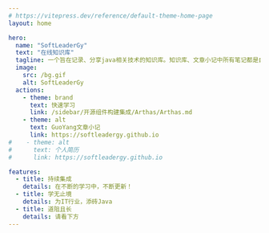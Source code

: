 ```yaml
---
# https://vitepress.dev/reference/default-theme-home-page
layout: home

hero:
  name: "SoftLeaderGy"
  text: "在线知识库"
  tagline: 一个旨在记录、分享java相关技术的知识库。知识库、文章小记中所有笔记都是自己学习、工作中所写，如有问题，请多多指教～
  image:
    src: /bg.gif
    alt: SoftLeaderGy
  actions:
    - theme: brand
      text: 快速学习
      link: /sidebar/开源组件构建集成/Arthas/Arthas.md
    - theme: alt
      text: GuoYang文章小记
      link: https://softleadergy.github.io
#    - theme: alt
#      text: 个人简历
#      link: https://softleadergy.github.io

features:
  - title: 持续集成
    details: 在不断的学习中，不断更新！
  - title: 学无止境
    details: 为IT行业，添砖Java
  - title: 道阻且长
    details: 请看下方
---
```


[//]: # ( 个人简历链接备份)
[//]: # (      { icon: { svg: '<svg t="1716279493144" class="icon" viewBox="0 0 1024 1024" version="1.1" xmlns="http://www.w3.org/2000/svg" p-id="5563" width="200" height="200"><path d="M241.32228 671.433898a31.312155 31.312155 0 0 0 32.091306 30.09473h480.152178a30.143428 30.143428 0 1 0 0-60.189461h-480.152178a31.214761 31.214761 0 0 0-32.091306 30.094731z m512.292181 122.278105h-480.152178a30.143428 30.143428 0 1 0 0 60.189462h480.152178a30.143428 30.143428 0 1 0 0-60.189462z" p-id="5564"></path><path d="M623.301355 0h-467.490964A62.673007 62.673007 0 0 0 93.088686 62.429523v899.140954a62.673007 62.673007 0 0 0 62.721705 62.429523h712.534145a62.673007 62.673007 0 0 0 62.721704-62.429523V305.963097L623.447446 0z m40.808065 128.900894l144.532624 143.753472h-133.721895a11.005516 11.005516 0 0 1-10.810729-10.762032z m203.894237 832.71828H155.615603V62.575613h443.142476l2.434849 2.434849v196.930569a73.58113 73.58113 0 0 0 73.532433 73.045463h193.229599v626.48659z" p-id="5565"></path><path d="M385.41663 317.942553a95.981739 95.981739 0 1 0-96.12783-95.981739 95.933042 95.933042 0 0 0 96.12783 95.981739z m0-139.370744a43.389005 43.389005 0 1 1-43.389005 43.389005 43.389005 43.389005 0 0 1 43.389005-43.486399z m-104.747194 304.843066a30.046034 30.046034 0 0 0 30.094731-30.09473 76.405554 76.405554 0 0 1 149.304926 0 30.094731 30.094731 0 0 0 60.189462 0 135.718471 135.718471 0 0 0-269.68385 0 30.046034 30.046034 0 0 0 30.338216 30.192124z" p-id="5566"></path></svg><title>我的简历</title>'}, )
[//]: # (              link: '/resume/')
[//]: # (      },)

<script setup>

import { VPTeamMembers } from 'vitepress/theme';
import { defineConfig } from 'vitepress';
const base = '/';

const members = [

  {
    avatar: base + 'Idea.png',
    name: '是洋',
    title: '个人介绍',
    links: [
      { icon: { svg: '<svg t="1715668518501" class="icon" viewBox="0 0 1024 1024" version="1.1" xmlns="http://www.w3.org/2000/svg" p-id="20772" width="200" height="200"><path d="M213.333333 853.333333H85.333333a42.666667 42.666667 0 0 1-42.666666-42.666666V213.333333a42.666667 42.666667 0 0 1 42.666666-42.666666h618.666667v64H106.666667v554.666666h106.666666v64z m704-64V234.666667h-64V170.666667h85.333334a42.666667 42.666667 0 0 1 42.666666 42.666666v597.333334a42.666667 42.666667 0 0 1-42.666666 42.666666H320v-64h597.333333z" fill="#1A1A1A" p-id="20773"></path><path d="M569.749333 387.733333a29.546667 29.546667 0 0 1 15.658667 38.741334l-84.650667 199.381333a29.546667 29.546667 0 0 1-54.378666-23.082667l84.650666-199.402666a29.546667 29.546667 0 0 1 38.72-15.637334z m-246.506666-5.269333l11.605333 11.605333a21.333333 21.333333 0 0 1 0 30.165334l-82.453333 82.432 82.56 82.56a21.333333 21.333333 0 0 1 0 30.165333l-11.605334 11.605333a21.333333 21.333333 0 0 1-30.165333 0L184.106667 521.92a21.290667 21.290667 0 0 1-4.224-5.973333l-0.085334-0.213334a21.333333 21.333333 0 0 1 4.202667-24.192l109.077333-109.077333a21.333333 21.333333 0 0 1 30.165334 0z m405.504 3.648l2.389333 2.133333 97.493333 97.493334c7.317333 7.317333 9.984 17.557333 8 26.986666l-0.853333 3.114667-0.085333 0.213333c-1.045333 3.2-2.645333 6.250667-4.821334 9.002667l-2.346666 2.666667-97.493334 97.472a29.546667 29.546667 0 0 1-43.925333-39.381334l2.154667-2.410666 76.757333-76.736-76.650667-76.629334A29.546667 29.546667 0 0 1 728.746667 386.133333z" fill="#02BBAC" p-id="20774"></path></svg><title>我的简历</title>'}, 
              link: base + '专业技能.pdf'
      },
      { icon: 'github', link: 'https://github.com/SoftLeaderGy' },
      {
        icon: {
          svg: '<svg t="1712735275883" class="icon" viewBox="0 0 1024 1024" version="1.1" xmlns="http://www.w3.org/2000/svg" p-id="4382" width="200" height="200"><path d="M512 1024C229.2224 1024 0 794.7776 0 512S229.2224 0 512 0s512 229.2224 512 512-229.2224 512-512 512z m259.1488-568.8832H480.4096a25.2928 25.2928 0 0 0-25.2928 25.2928l-0.0256 63.2064c0 13.952 11.3152 25.2928 25.2672 25.2928h177.024c13.9776 0 25.2928 11.3152 25.2928 25.2672v12.6464a75.8528 75.8528 0 0 1-75.8528 75.8528H366.592a25.2928 25.2928 0 0 1-25.2672-25.2928v-240.1792a75.8528 75.8528 0 0 1 75.8272-75.8528h353.9456a25.2928 25.2928 0 0 0 25.2672-25.2928l0.0768-63.2064a25.2928 25.2928 0 0 0-25.2672-25.2928H417.152a189.6192 189.6192 0 0 0-189.6192 189.6448v353.9456c0 13.9776 11.3152 25.2928 25.2928 25.2928h372.9408a170.6496 170.6496 0 0 0 170.6496-170.6496v-145.408a25.2928 25.2928 0 0 0-25.2928-25.2672z" fill="#C71D23" p-id="4383"></path></svg><title>Gitee</title>'
        },
        link: 'https://gitee.com/softleadergy',
      },

    ]
  },
  {
    avatar: base + 'Webstorm.png',
    name: '不是阳',
    title: '联系方式',
    links: [
      { icon: { svg: '<svg t="1715652975323" class="icon" viewBox="0 0 1040 1024" version="1.1" xmlns="http://www.w3.org/2000/svg" p-id="4318" width="200" height="200"><path d="M818.97651 64.224744 204.713428 64.224744c-113.073288 0-204.714452 93.713358-204.714452 209.238488l0 413.642878c0 115.52513 91.641163 208.357422 204.714452 208.357422l614.262058 0c113.134687 0 204.771757-92.833315 204.771757-208.357422L1023.747243 273.463232C1023.748267 157.939125 932.110173 64.224744 818.97651 64.224744zM709.783599 482.420311l249.786996-150.083204 0 296.587905L709.783599 482.420311zM204.713428 128.026862l614.262058 0c72.988338 0 133.375683 58.618049 139.984195 132.059712L511.875157 528.771989 64.50206 259.912611C71.221088 186.55179 131.840724 128.026862 204.713428 128.026862zM63.87375 332.154959l250.091942 150.266375L63.87375 629.103068 63.87375 332.154959zM818.97651 831.417867 204.713428 831.417867c-72.79391 0-133.36238-57.398268-140.190903-130.530892l309.642223-181.605128c0.189312-0.11461 0.370437-0.23843 0.555655-0.356111l121.31295 72.890101c4.840238 2.889817 10.308787 4.397147 15.84078 4.397147 5.529947 0 10.997472-1.50733 15.838733-4.397147l121.314996-72.891124c0.186242 0.118704 0.367367 0.242524 0.557702 0.357134l309.352627 181.435259C952.219163 773.930571 891.884007 831.417867 818.97651 831.417867z" p-id="4319"></path></svg><title>邮箱</title>'}, 
              link: 'mailto:826044698@qq.com'
      },
      { icon: { svg: '<svg t="1715590711059" class="icon" viewBox="0 0 1024 1024" version="1.1" xmlns="http://www.w3.org/2000/svg" p-id="10599" width="200" height="200"><path d="M853.534249 449.917741c0 0 21.811948-24.127762 21.811948-68.442375 0-44.336764-51.599359-68.444389-51.599359-68.444389 0-80.230876-34.355606-139.829862-68.421231-182.516357C663.375705 15.351199 504.34271 16.441646 504.34271 16.441646S346.066886 19.539802 253.405123 130.515627c-35.9364 43.021785-68.46654 99.634377-68.46654 182.516357 0 0-51.5762 24.107625-51.5762 68.444389 0 44.313606 21.834099 68.442375 21.834099 68.442375S2.445384 541.199078 2.445384 723.692277c0 66.551463 46.922421 68.444389 65.457996 68.444389 30.679502 0 65.459003-45.628586 65.459003-45.628586s-2.318835 52.223622 43.669206 91.259185c0 0-60.534374 21.56627-60.534374 91.257172 0 69.691908 99.234648 98.343563 191.449358 91.259185 100.103581-7.685482 196.398152-68.445396 196.398152-68.445396s104.983908 65.459003 205.352297 68.445396c77.357253 2.29467 182.516357-21.567277 182.516357-91.259185 0-69.690901-60.512222-91.257172-60.512222-91.257172 45.987034-39.035564 43.647054-91.259185 43.647054-91.259185s31.817272 44.426376 62.49476 45.628586c26.826189 1.048158 68.444389-24.707723 68.444389-91.259185C1006.285346 497.865162 853.534249 449.917741 853.534249 449.917741zM915.026161 700.87748c-11.518658 9.025634-50.038701-23.369585-68.442375-45.626572-12.076467-14.594663-22.837954 22.811776-22.837954 22.811776s-11.586119 138.247053-78.914889 173.005409c0 0-9.8261 22.813789 2.762867 24.774176 22.679875 3.56434 67.262317 41.597055 63.875187 60.087321-2.540347 14.060012-89.053121 13.034006-147.403581-6.90616-121.914523-41.619207-159.723712-68.442375-159.723712-68.442375s-30.500278 31.591732-159.678402 68.442375c-43.869574 12.521506-134.303121 14.059005-136.888778 0-3.408274-18.491272 55.342922-49.615814 78.269482-53.180153 12.744026-1.960387 2.806163-24.774176 2.806163-24.774176C220.742075 816.309737 184.938583 678.062684 184.938583 678.062684s-7.707633-34.443204-22.792645-22.811776c-19.470962 14.992379-54.874725 59.641275-68.442375 45.626572-19.405515-20.029778 10.026468-69.312316 33.930704-103.777671 32.373067-46.743197 89.140719-82.278861 115.54402-101.552475 10.58327-7.707633 0-22.814796 0-22.814796s-35.403763-24.975552-35.403763-68.442375c0-47.012033 68.444389-45.629593 68.444389-45.629593 0-251.517548 231.041724-250.959739 231.041724-250.959739s225.249168-1.315987 225.249168 250.959739c0 0 68.421231-1.38244 68.421231 45.629593 0 43.466824-32.440528 68.442375-32.440528 68.442375s-10.492652 15.107163 0 22.814796c26.09117 19.273615 103.75854 54.809278 135.796318 101.552475C927.905108 631.565164 935.234156 685.015161 915.026161 700.87748z" p-id="10600"></path></svg><title>QQ</title>'}, 
              link: 'https://qm.qq.com/q/1Z60wZLiNu'
      },
      { icon: { svg: '<svg t="1715590852306" class="icon" viewBox="0 0 1309 1024" version="1.1" xmlns="http://www.w3.org/2000/svg" p-id="13080" width="200" height="200"><path d="M1147.26896 912.681417l34.90165 111.318583-127.165111-66.823891a604.787313 604.787313 0 0 1-139.082747 22.263717c-220.607239 0-394.296969-144.615936-394.296969-322.758409s173.526026-322.889372 394.296969-322.889372C1124.219465 333.661082 1309.630388 478.669907 1309.630388 656.550454c0 100.284947-69.344929 189.143369-162.361428 256.130963zM788.070086 511.869037a49.11114 49.11114 0 0 0-46.360916 44.494692 48.783732 48.783732 0 0 0 46.360916 44.494693 52.090549 52.090549 0 0 0 57.983885-44.494693 52.385216 52.385216 0 0 0-57.983885-44.494692z m254.985036 0a48.881954 48.881954 0 0 0-46.09899 44.494692 48.620028 48.620028 0 0 0 46.09899 44.494693 52.385216 52.385216 0 0 0 57.983886-44.494693 52.58166 52.58166 0 0 0-57.951145-44.494692z m-550.568615 150.018161a318.567592 318.567592 0 0 0 14.307712 93.212943c-14.307712 1.080445-28.746387 1.768001-43.283284 1.768001a827.293516 827.293516 0 0 1-162.394168-22.296458l-162.001279 77.955749 46.328175-133.811485C69.410411 600.858422 0 500.507993 0 378.38496 0 166.683208 208.689602 0 463.510935 0c227.908428 0 427.594322 133.18941 467.701752 312.379588a427.463358 427.463358 0 0 0-44.625655-2.619261c-220.24709 0-394.100524 157.74498-394.100525 352.126871zM312.90344 189.143369a64.270111 64.270111 0 0 0-69.803299 55.659291 64.532037 64.532037 0 0 0 69.803299 55.659292 53.694846 53.694846 0 0 0 57.852923-55.659292 53.465661 53.465661 0 0 0-57.852923-55.659291z m324.428188 0a64.040926 64.040926 0 0 0-69.574114 55.659291 64.302852 64.302852 0 0 0 69.574114 55.659292 53.694846 53.694846 0 0 0 57.951145-55.659292 53.465661 53.465661 0 0 0-57.951145-55.659291z" p-id="13081"></path></svg><title>微信</title>'}, 
              link: base + '微信添加.jpg'
      },
    ]
  }


]

</script>
[//]: # (# Our Team)
[//]: # (Say hello to our awesome team.)
<VPTeamMembers size="small" :members="members" />
